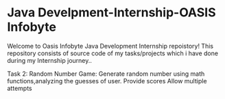 # Java Develpment-Internship-OASIS Infobyte

 Welcome to Oasis Infobyte Java Development Internship repoistory! This repository consists of source code of my tasks/projects which i have done during my Internship journey..

 Task 2: Random Number Game:
    Generate random number using math functions,analyzing the guesses of user.
    Provide scores
    Allow multiple attempts
